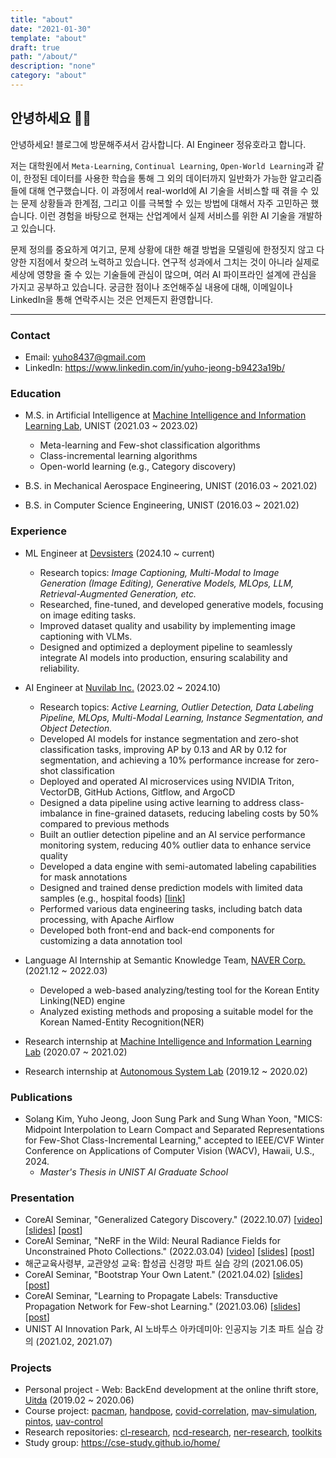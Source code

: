 ```yaml
---
title: "about"
date: "2021-01-30"
template: "about"
draft: true
path: "/about/"
description: "none"
category: "about"
---
```


## 안녕하세요 🙋‍♂️

안녕하세요! 블로그에 방문해주셔서 감사합니다. AI Engineer 정유호라고 합니다.

저는 대학원에서 `Meta-Learning`, `Continual Learning`, `Open-World Learning`과 같이, 한정된 데이터를 사용한 학습을 통해 그 외의 데이터까지 일반화가 가능한 알고리즘들에 대해 연구했습니다. 이 과정에서 real-world에 AI 기술을 서비스할 때 겪을 수 있는 문제 상황들과 한계점, 그리고 이를 극복할 수 있는 방법에 대해서 자주 고민하곤 했습니다. 이런 경험을 바탕으로 현재는 산업계에서 실제 서비스를 위한 AI 기술을 개발하고 있습니다.

문제 정의를 중요하게 여기고, 문제 상황에 대한 해결 방법을 모델링에 한정짓지 않고 다양한 지점에서 찾으려 노력하고 있습니다. 연구적 성과에서 그치는 것이 아니라 실제로 세상에 영향을 줄 수 있는 기술들에 관심이 많으며, 여러 AI 파이프라인 설계에 관심을 가지고 공부하고 있습니다. 궁금한 점이나 조언해주실 내용에 대해, 이메일이나 LinkedIn을 통해 연락주시는 것은 언제든지 환영합니다.

---

### Contact

- Email: yuho8437@gmail.com
- LinkedIn: https://www.linkedin.com/in/yuho-jeong-b9423a19b/

### Education

- M.S. in Artificial Intelligence at [Machine Intelligence and Information Learning Lab](https://sites.google.com/view/swyoon89/research-interests?authuser=0), UNIST (2021.03 ~ 2023.02)
  - Meta-learning and Few-shot classification algorithms
  - Class-incremental learning algorithms
  - Open-world learning (e.g., Category discovery)

- B.S. in Mechanical Aerospace Engineering, UNIST (2016.03 ~ 2021.02)
- B.S. in Computer Science Engineering, UNIST (2016.03 ~ 2021.02)

### Experience

- ML Engineer at [Devsisters](https://www.devsisters.com/en) (2024.10 ~ current)
  - Research topics: *Image Captioning, Multi-Modal to Image Generation (Image Editing), Generative Models, MLOps, LLM, Retrieval-Augmented Generation, etc.*
  - Researched, fine-tuned, and developed generative models, focusing on image editing tasks.
  - Improved dataset quality and usability by implementing image captioning with VLMs.
  - Designed and optimized a deployment pipeline to seamlessly integrate AI models into production, ensuring scalability and reliability.
- AI Engineer at [Nuvilab Inc.](https://www.nuvilab.com) (2023.02 ~ 2024.10)
  - Research topics: *Active Learning, Outlier Detection, Data Labeling Pipeline, MLOps, Multi-Modal Learning, Instance Segmentation, and Object Detection.*
  - Developed AI models for instance segmentation and zero-shot classification tasks, improving AP by 0.13 and AR by 0.12 for segmentation, and achieving a 10% performance increase for zero-shot classification
  - Deployed and operated AI microservices using NVIDIA Triton, VectorDB, GitHub Actions, Gitflow, and ArgoCD
  - Designed a data pipeline using active learning to address class-imbalance in fine-grained datasets, reducing labeling costs by 50% compared to previous methods
  - Built an outlier detection pipeline and an AI service performance monitoring system, reducing 40% outlier data to enhance service quality
  - Developed a data engine with semi-automated labeling capabilities for mask annotations
  - Designed and trained dense prediction models with limited data samples (e.g., hospital foods) [[link](https://medium.com/nuvilab/alexandra-hospital-track-patient-nutrition-intake-733f78209203)]
  - Performed various data engineering tasks, including batch data processing, with Apache Airflow
  - Developed both front-end and back-end components for customizing a data annotation tool
  
- Language AI Internship at Semantic Knowledge Team, [NAVER Corp.](https://www.navercorp.com) (2021.12 ~ 2022.03)
  - Developed a web-based analyzing/testing tool for the Korean Entity Linking(NED) engine
  - Analyzed existing methods and proposing a suitable model for the Korean Named-Entity Recognition(NER)
- Research internship at [Machine Intelligence and Information Learning Lab](https://sites.google.com/view/swyoon89/research-interests?authuser=0) (2020.07 ~ 2021.02)
- Research internship at [Autonomous System Lab](https://sites.google.com/site/aslunist/news) (2019.12 ~ 2020.02)

### Publications

- Solang Kim, Yuho Jeong, Joon Sung Park and Sung Whan Yoon, "MICS: Midpoint Interpolation to Learn Compact and Separated Representations for Few-Shot Class-Incremental Learning," accepted to IEEE/CVF Winter Conference on Applications of Computer Vision (WACV), Hawaii, U.S., 2024.
  - *Master's Thesis in UNIST AI Graduate School*


### Presentation

- CoreAI Seminar, "Generalized Category Discovery." (2022.10.07) [[video](https://youtu.be/pNoYt0bzG-s?t=450)] [[slides](https://drive.google.com/file/d/1QRFtVonBzZiiba73F-vYVPRib1Z1avOb/view?usp=sharing)] [[post](https://yuhodots.github.io/deeplearning/22-10-07/)]
- CoreAI Seminar, "NeRF in the Wild: Neural Radiance Fields for Unconstrained Photo Collections." (2022.03.04) [[video](https://www.youtube.com/watch?v=HDwkXyQjecQ)] [[slides](https://drive.google.com/file/d/1O4Af9vq_q_1BRdYxZBCw-PKEq0cqYSNM/view)] [[post](https://yuhodots.github.io/deeplearning/22-03-05/)]
- 해군교육사령부, 교관양성 교육: 합성곱 신경망 파트 실습 강의 (2021.06.05)
- CoreAI Seminar, "Bootstrap Your Own Latent." (2021.04.02) [[slides](https://slack-files.com/T017E9YJDU0-F01TUCCPNV6-54c6e3fb59)] [[post](https://yuhodots.github.io/deeplearning/21-04-04/)]
- CoreAI Seminar, "Learning to Propagate Labels: Transductive Propagation Network for Few-shot Learning." (2021.03.06) [[slides](https://slack-files.com/T017E9YJDU0-F01PZ1RKUQP-9675e49bb9)] [[post](https://yuhodots.github.io/deeplearning/21-03-04/)]
- UNIST AI Innovation Park, AI 노바투스 아카데미아: 인공지능 기초 파트 실습 강의 (2021.02, 2021.07)

### Projects

- Personal project - Web: BackEnd development at the online thrift store, [Uitda](https://github.com/yuhodots/uitda) (2019.02 ~ 2020.06)
- Course project: [pacman](https://github.com/yuhodots/pacman), [handpose](https://github.com/yuhodots/handpose), [covid-correlation](https://yuhodots.github.io/covid-correlation/), [mav-simulation](https://github.com/yuhodots/mav-simulation), [pintos](https://github.com/yuhodots/pintos), [uav-control](https://github.com/yuhodots/uav-control)
- Research repositories: [cl-research](https://github.com/cl-research), [ncd-research](https://github.com/ncd-research), [ner-research](https://github.com/ner-research), [toolkits](https://github.com/yuhodots/toolkits)
- Study group: https://cse-study.github.io/home/
